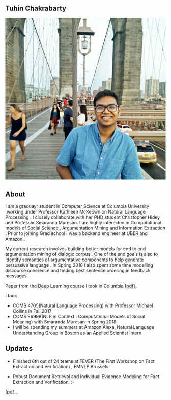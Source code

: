 ## Tuhin Chakrabarty

![Image](images/dp.jpg)

## About
I am a graduayr student in Computer Science at Columbia University ,working under Professor Kathleen McKeown on Natural Language Processing . I closely collaborate with her PHD student Christopher Hidey and Professor Smaranda Muresan. I am highly interested in Computational models of Social Science , Argumentation Mining and Information Extraction . Prior to joining Grad school I was a backend engineer at UBER and Amazon .

My current research involves building better models for end to end argumentation mining of dialogic corpus . One of the end goals is also to identify semantics of argumentative components to help generate persuasive language . In Spring 2018
I also spent some time modelling discourse coherence and finding best sentence ordering in feedback messages.



<p> Paper from the Deep Learning course I took in Columbia <a href="https://github.com/tuhinjubcse/COMS4995/blob/master/Deep_Learning_Project_Report.pdf" title="Title">
[pdf] </a> .</p>

I took <br />
- COMS 4705(Natural Language Processing) with Professor Michael Collins in Fall 2017 <br />
- COMS E6998(NLP in Context : Computational Models of Social Meaning) with Smaranda Muresan in Spring 2018 <br />
- I will be spending my summers at Amazon Alexa, Natural Language Understanding Group in Boston  as an Applied  Scientist Intern

## Updates
- Finished 6th out of 24 teams at FEVER (The First Workshop on Fact Extraction and Verification) , EMNLP Brussels
-  <p> Robust Document Retrieval and Individual Evidence Modeling for Fact Extraction and Verification. :- <a href="https://github.com/tuhinjubcse/COMS4995/blob/master/9.pdf" title="Title">
[pdf] </a> .</p>
